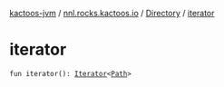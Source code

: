[kactoos-jvm](../../index.md) / [nnl.rocks.kactoos.io](../index.md) / [Directory](index.md) / [iterator](./iterator.md)

# iterator

`fun iterator(): `[`Iterator`](https://kotlinlang.org/api/latest/jvm/stdlib/kotlin.collections/-iterator/index.html)`<`[`Path`](http://docs.oracle.com/javase/8/docs/api/java/nio/file/Path.html)`>`